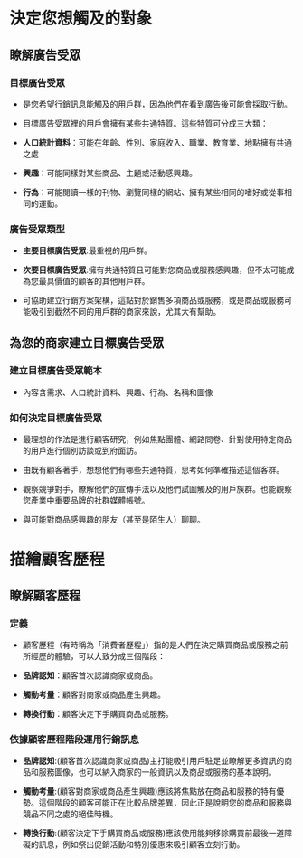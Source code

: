 # 決定您想觸及的對象

## 瞭解廣告受眾

### 目標廣告受眾

* 是您希望行銷訊息能觸及的用戶群，因為他們在看到廣告後可能會採取行動。

* 目標廣告受眾裡的用戶會擁有某些共通特質。這些特質可分成三大類：

* **人口統計資料**：可能在年齡、性別、家庭收入、職業、教育業、地點擁有共通之處

* **興趣**：可能同樣對某些商品、主題或活動感興趣。

* **行為**：可能閱讀一樣的刊物、瀏覽同樣的網站、擁有某些相同的嗜好或從事相同的運動。

### 廣告受眾類型

* **主要目標廣告受眾**:最重視的用戶群。

* **次要目標廣告受眾**:擁有共通特質且可能對您商品或服務感興趣，但不太可能成為您最具價值的顧客的其他用戶群。

* 可協助建立行銷方案架構，這點對於銷售多項商品或服務，或是商品或服務可能吸引到截然不同的用戶群的商家來說，尤其大有幫助。

## 為您的商家建立目標廣告受眾

### 建立目標廣告受眾範本

* 內容含需求、人口統計資料、興趣、行為、名稱和圖像

### 如何決定目標廣告受眾

* 最理想的作法是進行顧客研究，例如焦點團體、網路問卷、針對使用特定商品的用戶進行個別訪談或到府面訪。

* 由既有顧客著手，想想他們有哪些共通特質，思考如何準確描述這個客群。

* 觀察競爭對手，瞭解他們的宣傳手法以及他們試圖觸及的用戶族群。也能觀察您產業中重要品牌的社群媒體帳號。

* 與可能對商品感興趣的朋友（甚至是陌生人）聊聊。

# 描繪顧客歷程

## 瞭解顧客歷程

### 定義

* 顧客歷程（有時稱為「消費者歷程」）指的是人們在決定購買商品或服務之前所經歷的體驗，可以大致分成三個階段：

* **品牌認知**：顧客首次認識商家或商品。

* **觸動考量**：顧客對商家或商品產生興趣。

* **轉換行動**：顧客決定下手購買商品或服務。

### 依據顧客歷程階段運用行銷訊息

* **品牌認知**:(顧客首次認識商家或商品)主打能吸引用戶駐足並瞭解更多資訊的商品和服務圖像，也可以納入商家的一般資訊以及商品或服務的基本說明。

* **觸動考量**:(顧客對商家或商品產生興趣)應該將焦點放在商品和服務的特有優勢。這個階段的顧客可能正在比較品牌差異，因此正是說明您的商品和服務與競品不同之處的絕佳時機。

* **轉換行動**:(顧客決定下手購買商品或服務)應該使用能夠移除購買前最後一道障礙的訊息，例如祭出促銷活動和特別優惠來吸引顧客立刻行動。




